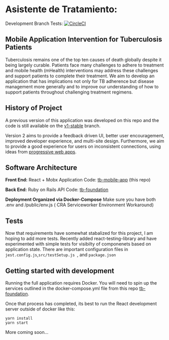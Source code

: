 # Asistente de Tratamiento:
Development Branch Tests: [![CircleCI](https://circleci.com/gh/uwcirg/tb-mobile-app/tree/develop.svg?style=svg)](https://circleci.com/gh/uwcirg/tb-mobile-app/tree/develop)

##  Mobile Application Intervention for Tuberculosis Patients
Tuberculosis remains one of the top ten causes of death globally despite it being largely curable. Patients face many challenges to adhere to treatment and mobile health (mHealth) interventions may address these challenges and support patients to complete their treatment. We aim to develop an application that has implications not only for TB adherence but disease management more generally and to improve our understanding of how to support patients throughout challenging treatment regimens.

## History of Project 
A previous version of this application was developed on this repo and the code is still available on the [v1-stable]([https://github.com/uwcirg/tb-mobile-app/tree/v1-stable](https://github.com/uwcirg/tb-mobile-app/tree/v1-stable)) branch.

Version 2 aims to provide a feedback driven UI, better user encouragement, improved developer experience, and multi-site design. Furthermore, we aim to provide a good experience for users on inconsistent connections, using ideas from [progressive web apps]([https://developers.google.com/web/progressive-web-apps](https://developers.google.com/web/progressive-web-apps)).

## Software Architecture 
 
**Front End:**
 React + Mobx Application 
 Code: [tb-mobile-app](https://github.com/uwcirg/tb-mobile-app) (this repo)
 
**Back End:** 
Ruby on Rails API
Code: [tb-foundation](https://github.com/uwcirg/tb-foundation)


**Deployment Organized via Docker-Compose**
Make sure you have both .env and /public/env.js ( CRA Serviceworker Environment Workaround)

## Tests

Now that requirements have somewhat stabalized for this project, I am hoping to add more tests. Recently added react-testing-library and have experimented with simple tests for visibilty of componenets based on application state. There are important configuration files in `jest.config.js`,`src/testSetup.js `, and `package.json`


## Getting started with development

Running the full application requires Docker. You will need to spin up the services outlined in the docker-compose.yml file from this repo [tb-foundation](https://github.com/uwcirg/tb-foundation).

Once that process has completed, its best to run the React development server outside of docker like this:

```
yarn install
yarn start
```

More coming soon...
